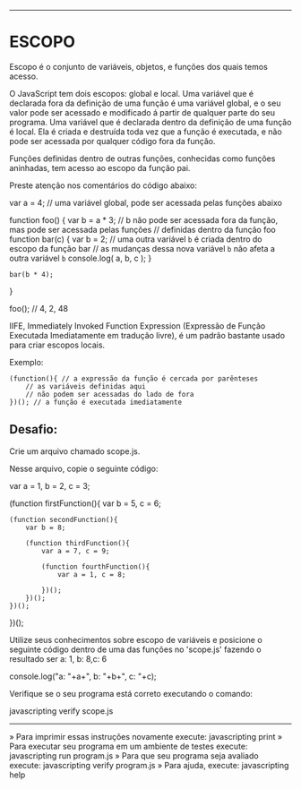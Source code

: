 -------------------
# ESCOPO

Escopo é o conjunto de variáveis, objetos, e funções dos quais temos acesso.

O JavaScript tem dois escopos: global e local. Uma variável que é declarada fora da definição de uma função é uma variável global, e o seu valor pode ser acessado e modificado á partir de qualquer parte do seu programa. Uma variável que é declarada dentro da definição de uma função é local. Ela é criada e destruída toda vez que a função é executada, e não pode ser acessada por qualquer código fora da função.

Funções definidas dentro de outras funções, conhecidas como funções aninhadas, tem acesso ao escopo da função pai.

Preste atenção nos comentários do código abaixo:

var a = 4;    // uma variável global, pode ser acessada pelas funções abaixo

function foo() {
    var b = a * 3;    // b não pode ser acessada fora da função, mas pode ser acessada pelas funções
                    // definidas dentro da função foo
    function bar(c) {
        var b = 2;  // uma outra variável `b` é criada dentro do escopo da função bar
                    // as mudanças dessa nova variável `b` não afeta a outra variável `b`
    console.log( a, b, c );
    }

    bar(b * 4);
}

foo(); // 4, 2, 48

IIFE, Immediately Invoked Function Expression (Expressão de Função Executada Imediatamente em tradução livre), é um padrão bastante usado para criar escopos locais.

Exemplo:

    (function(){ // a expressão da função é cercada por parênteses
        // as variáveis definidas aqui
        // não podem ser acessadas do lado de fora
    })(); // a função é executada imediatamente

## Desafio:

Crie um arquivo chamado scope.js.

Nesse arquivo, copie o seguinte código:

var a = 1, b = 2, c = 3;

(function firstFunction(){
    var b = 5, c = 6;

    (function secondFunction(){
        var b = 8;

        (function thirdFunction(){
            var a = 7, c = 9;

            (function fourthFunction(){
                var a = 1, c = 8;

            })();
        })();
    })();
})();

Utilize seus conhecimentos sobre escopo de variáveis e posicione o seguinte código dentro de uma das funções no 'scope.js'
fazendo o resultado ser a: 1, b: 8,c: 6

console.log("a: "+a+", b: "+b+", c: "+c);

Verifique se o seu programa está correto executando o comando:

javascripting verify scope.js

-------------------

 » Para imprimir essas instruções novamente execute: javascripting print
 » Para executar seu programa em um ambiente de testes execute: javascripting run program.js
 » Para que seu programa seja avaliado execute: javascripting verify program.js
 » Para ajuda, execute: javascripting help
